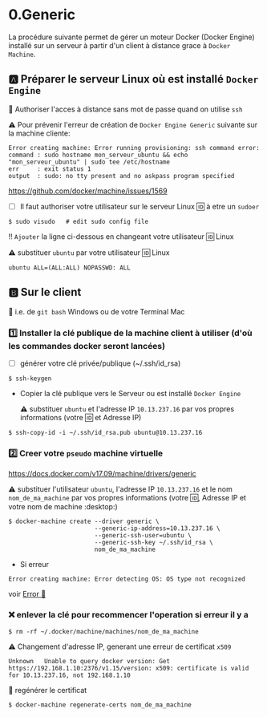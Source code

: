 # 0.Generic

La procédure suivante permet de gérer un moteur Docker (Docker Engine) installé sur un serveur à partir d'un client à distance grace à `Docker Machine`.


## :a: Préparer le serveur Linux où est installé `Docker Engine`

:bookmark: Authoriser l'acces à distance sans mot de passe quand on utilise `ssh`

:warning: Pour prévenir l'erreur de création de `Docker Engine Generic` suivante sur la machine cliente:

```
Error creating machine: Error running provisioning: ssh command error:
command : sudo hostname mon_serveur_ubuntu && echo "mon_serveur_ubuntu" | sudo tee /etc/hostname
err     : exit status 1
output  : sudo: no tty present and no askpass program specified
```

https://github.com/docker/machine/issues/1569

- [ ] Il faut authoriser votre utilisateur sur le serveur Linux :id: à etre un `sudoer`

```
$ sudo visudo   # edit sudo config file
```

  :bangbang: `Ajouter` la ligne ci-dessous en changeant votre utilisateur :id: Linux
  
  :warning: substituer `ubuntu` par votre utilisateur :id: Linux

  ```
  ubuntu ALL=(ALL:ALL) NOPASSWD: ALL
  ```



## :b: Sur le client 

:bookmark: i.e. de `git bash` Windows ou de votre Terminal Mac

### :one: Installer la clé publique de la machine client à utiliser (d'où les commandes docker seront lancées) 

- [ ] générer votre clé privée/publique (~/.ssh/id_rsa)

```
$ ssh-keygen
```

* Copier la clé publique vers le Serveur ou est installé `Docker Engine` 

  :warning: substituer `ubuntu` et l'adresse IP `10.13.237.16` par vos propres informations (votre :id: et Adresse IP)

```
$ ssh-copy-id -i ~/.ssh/id_rsa.pub ubuntu@10.13.237.16  
```


### :two: Creer votre `pseudo` machine virtuelle

https://docs.docker.com/v17.09/machine/drivers/generic

:warning: substituer l'utilisateur `ubuntu`, l'adresse IP `10.13.237.16` et le nom `nom_de_ma_machine` par vos propres informations (votre :id:, Adresse IP et votre nom de machine :desktop:)

```
$ docker-machine create --driver generic \
                        --generic-ip-address=10.13.237.16 \
                        --generic-ssh-user=ubuntu \
                        --generic-ssh-key ~/.ssh/id_rsa \
                        nom_de_ma_machine
```

* Si erreur 
```
Error creating machine: Error detecting OS: OS type not recognized
```

voir [Error :strawberry:](RaspberryPi.md) 

### :x: enlever la clé pour recommencer l'operation si erreur il y a

```
$ rm -rf ~/.docker/machine/machines/nom_de_ma_machine
```

:warning: Changement d'adresse IP, generant une erreur de certificat `x509` 

```
Unknown   Unable to query docker version: Get https://192.168.1.10:2376/v1.15/version: x509: certificate is valid for 10.13.237.16, not 192.168.1.10
```

:pushpin: regénérer le certificat

```
$ docker-machine regenerate-certs nom_de_ma_machine
```
